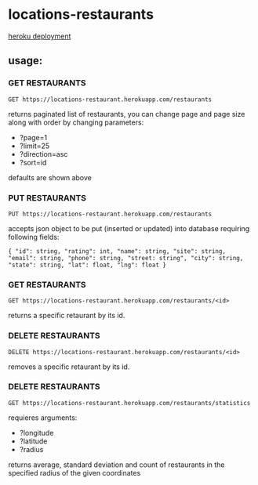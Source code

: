 # locations-restaurants

[heroku deployment](https://locations-restaurant.herokuapp.com/restaurants)


## usage:

### GET RESTAURANTS

`GET https://locations-restaurant.herokuapp.com/restaurants`

returns paginated list of restaurants, you can change page and page size along with order by changing parameters:

- ?page=1
- ?limit=25
- ?direction=asc
- ?sort=id

defaults are shown above

### PUT RESTAURANTS

`PUT https://locations-restaurant.herokuapp.com/restaurants`

accepts json object to be put (inserted or updated) into database requiring following fields:

`{
    "id": string,
    "rating": int,
    "name": string,
    "site": string,
    "email": string,
    "phone": string,
    "street: string",
    "city": string,
    "state": string,
    "lat": float,
    "lng": float
}`

### GET RESTAURANTS <ID>

`GET https://locations-restaurant.herokuapp.com/restaurants/<id>`

returns a specific retaurant by its id.

### DELETE RESTAURANTS <ID>

`DELETE https://locations-restaurant.herokuapp.com/restaurants/<id>`

removes a specific retaurant by its id.


### DELETE RESTAURANTS <ID>

`GET https://locations-restaurant.herokuapp.com/restaurants/statistics`

requieres arguments:

- ?longitude
- ?latitude
- ?radius

returns average, standard deviation and count of restaurants in the specified radius of the given coordinates